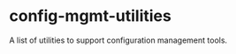 config-mgmt-utilities
=====================

A list of utilities to support configuration management tools.
